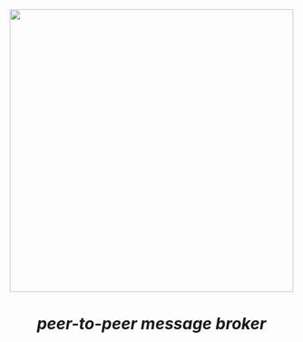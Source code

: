<center><img width="500" src="https://repository-images.githubusercontent.com/300522268/12227200-04ae-11eb-8c78-f5ee32e6b8cb" /></center>

# <center><i>peer-to-peer message broker</i></center>
